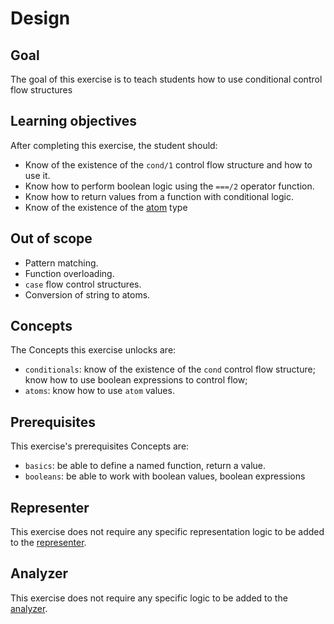 # Design

## Goal

The goal of this exercise is to teach students how to use conditional control flow structures

## Learning objectives

After completing this exercise, the student should:

- Know of the existence of the `cond/1` control flow structure and how to use it.
- Know how to perform boolean logic using the `===/2` operator function.
- Know how to return values from a function with conditional logic.
- Know of the existence of the [atom][atom] type

## Out of scope

- Pattern matching.
- Function overloading.
- `case` flow control structures.
- Conversion of string to atoms.

## Concepts

The Concepts this exercise unlocks are:

- `conditionals`: know of the existence of the `cond` control flow structure; know how to use boolean expressions to control flow;
- `atoms`: know how to use `atom` values.

## Prerequisites

This exercise's prerequisites Concepts are:

- `basics`: be able to define a named function, return a value.
- `booleans`: be able to work with boolean values, boolean expressions

## Representer

This exercise does not require any specific representation logic to be added to the [representer][representer].

## Analyzer

This exercise does not require any specific logic to be added to the [analyzer][analyzer].

[analyzer]: https://github.com/exercism/elixir-analyzer
[representer]: https://github.com/exercism/elixir-representer
[atom]: https://elixir-lang.org/getting-started/basic-types.html#atoms
